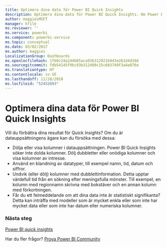 ```yaml
---
title: Optimera dina data för Power BI Quick Insights
description: Optimera dina data för Power BI Quick Insights. Om Power BI inte hittar insikter i dina data kan du göra följande
author: maggiesMSFT
manager: kfile
ms.reviewer: ''
ms.service: powerbi
ms.component: powerbi-service
ms.topic: conceptual
ms.date: 03/02/2017
ms.author: maggies
LocalizationGroup: Dashboards
ms.openlocfilehash: 1f60c24a244b05aca93b312921b943e261d4d266
ms.sourcegitcommit: fdb54145f9bc93b312409c15c603749f3a4a876e
ms.translationtype: HT
ms.contentlocale: sv-SE
ms.lasthandoff: 11/28/2018
ms.locfileid: "52452693"
---
```

# <a name="optimize-your-data-for-power-bi-quick-insights"></a>Optimera dina data för Power BI Quick Insights
Vill du förbättra dina resultat för Quick Insights?  Om du är datauppsättningens ägare kan du försöka med dessa:

* Dölja eller visa kolumner i datauppsättningen. Power BI Quick Insights söker inte dolda kolumner.  Dölj dubbletter eller onödiga kolumner och visa kolumner av intresse.
* Använd en blandning av datatyper, till exempel namn, tid, datum och siffror.
* Undvik (eller dölj) kolumner med dubblettinformation.  Detta upptar värdefull tid från en sökning efter meningsfulla mönster.  Till exempel, en kolumn med regionnamn skrivna med bokstäver och en annan kolumn med förkortningen.
* Får du ett felmeddelande om att dina data inte är statistiskt signifikanta?  Detta kan inträffa med modeller som är mycket enkla eller som inte har mycket data eller som inte har datum eller numeriska kolumner.

### <a name="next-steps"></a>Nästa steg
[Power BI quick insights](consumer/end-user-insights.md)

Har du fler frågor? [Prova Power BI Community](http://community.powerbi.com/)

